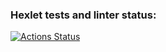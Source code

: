 ### Hexlet tests and linter status:
[![Actions Status](https://github.com/MBU1366/qa-engineer-project-85/actions/workflows/hexlet-check.yml/badge.svg)](https://github.com/MBU1366/qa-engineer-project-85/actions)
